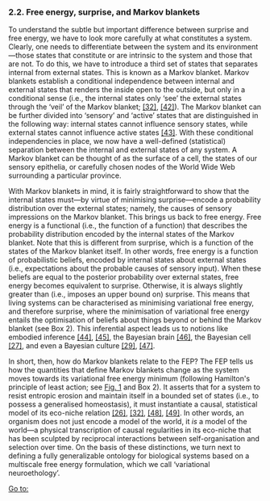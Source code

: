 ### 2.2. Free energy, surprise, and Markov blankets

To understand the subtle but important difference between surprise and free energy, we have to look more carefully at what constitutes a system. Clearly, one needs to differentiate between the system and its environment—those states that constitute or are intrinsic to the system and those that are not. To do this, we have to introduce a third set of states that separates internal from external states. This is known as a Markov blanket. Markov blankets establish a conditional independence between internal and external states that renders the inside open to the outside, but only in a conditional sense (i.e., the internal states only ‘see’ the external states through the ‘veil’ of the Markov blanket; [[32]](#br0320), [[42]](#br0420)). The Markov blanket can be further divided into ‘sensory’ and ‘active’ states that are distinguished in the following way: internal states cannot influence sensory states, while external states cannot influence active states [[43]](#br0430). With these conditional independencies in place, we now have a well-defined (statistical) separation between the internal and external states of any system. A Markov blanket can be thought of as the surface of a cell, the states of our sensory epithelia, or carefully chosen nodes of the World Wide Web surrounding a particular province.

With Markov blankets in mind, it is fairly straightforward to show that the internal states must—by virtue of minimising surprise—encode a probability distribution over the external states; namely, the causes of sensory impressions on the Markov blanket. This brings us back to free energy. Free energy is a functional (i.e., the function of a function) that describes the probability distribution encoded by the internal states of the Markov blanket. Note that this is different from surprise, which is a function of the states of the Markov blanket itself. In other words, free energy is a function of probabilistic beliefs, encoded by internal states about external states (i.e., expectations about the probable causes of sensory input). When these beliefs are equal to the posterior probability over external states, free energy becomes equivalent to surprise. Otherwise, it is always slightly greater than (i.e., imposes an upper bound on) surprise. This means that living systems can be characterised as minimising variational free energy, and therefore surprise, where the minimisation of variational free energy entails the optimisation of beliefs about things beyond or behind the Markov blanket (see Box 2). This inferential aspect leads us to notions like embodied inference [[44]](#br0440), [[45]](#br0450), the Bayesian brain [[46]](#br0460), the Bayesian cell [[27]](#br0270), and even a Bayesian culture [[29]](#br0290), [[47]](#br0470).

In short, then, how do Markov blankets relate to the FEP? The FEP tells us how the quantities that define Markov blankets change as the system moves towards its variational free energy minimum (following Hamilton's principle of least action; see [Fig. 1](/pmc/articles/PMC5857288/figure/fg0010/) and Box 2). It asserts that for a system to resist entropic erosion and maintain itself in a bounded set of states (i.e., to possess a generalised homeostasis), it must instantiate a causal, statistical model of its eco-niche relation [[26]](#br0260), [[32]](#br0320), [[48]](#br0480), [[49]](#br0490). In other words, an organism does not just encode a model of the world, it _is_ a model of the world—a physical transcription of causal regularities in its eco-niche that has been sculpted by reciprocal interactions between self-organisation and selection over time. On the basis of these distinctions, we turn next to defining a fully generalizable ontology for biological systems based on a multiscale free energy formulation, which we call ‘variational neuroethology’.

[Go to:](# "Go to other sections in this page")